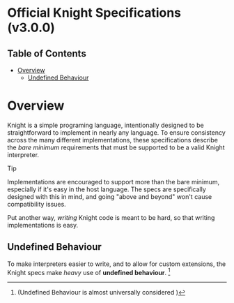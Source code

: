 # Official Knight Specifications (v3.0.0)
## Table of Contents
* [Overview](#overview)
	- [Undefined Behaviour](#undefined-behaviour)
<!-- * [Syntax](#syntax)
	- [Required Encoding](#required-encoding)
	- [Whitespace](#whitespace)
	- [Comments](#comments)
	- [Integer Literals](#integer-literals)
	- [String Literals](#string-literals)
	- [Variables](#parsing-variables)
	- [Functions](#parsing-functions)
	- [Parenthesis Groupings](#parenthesis-groupings)
	- [Parsing Example](#parsing-example)
	- [EBNF](#ebnf)
* [Types](#types)
	- [Context Overview](#coercions-overview)
	- [Integer](#integer)
	- [String](#string)
	- [Boolean](#boolean)
	- [Null](#null)
	- [List](#list)
	- [Block](#block)
* [Variables](#variables)
	- [Variable Evaluation](#variable-evaluation)
* [Functions](#functions)
	- [Evaluation Contexts](#evaluation-contexts)
	- [Nullary (arity 0)](#nullary-fns)
	- [Unary (arity 1)](#unary-fns)
	- [Binary (arity 2)](#binary-fns)
	- [Ternary (arity 3)](#ternary-fns)
	- [Quaternary (arity 4)](#quaternary-fns)
* [Extensions](#extensions)
	- [Command Line Arguments](#ext-command-line-arguments)
	- [Handling Undefined Behaviour](#ext-handling-undefined-behaviour)
	- [Functions](#ext-functions)
	- [Syntactic Sugar](#ext-syntactic-sugar)
	- [Additional Types](#ext-additional-types)
	- [Changing Functionality](#ext-changing-functionality)
	- [Extensibility](#ext-extensibility)
 -->
# Overview
Knight is a simple programing language, intentionally designed to be straightforward to implement in nearly any language. To ensure consistency across the many different implementations, these specifications describe the _bare minimum_ requirements that must be supported to be a valid Knight interpreter.

> [!TIP]
> Implementations are encouraged to support more than the bare minimum, especially if it's easy in the host language. The specs are specifically designed with this in mind, and going "above and beyond" won't cause compatibility issues.

Put another way, _writing_ Knight code is meant to be hard, so that writing implementations is easy.

## Undefined Behaviour
To make interpreters easier to write, and to allow for custom extensions, the Knight specs make _heavy_ use of **undefined behaviour**. [^1]
[^1]: (Undefined Behaviour is almost universally considered )
<!--
## Undefined Behaviour
To make
Yes, Knight has undefined behaviour, which is almost universally considered a bad idea (tm)—it makes a programmer's life harder but compiler implementation easier. However, since Knight's primary focus _is_ to make writing compilers easy (being somewhat usable is only secondary), undefined behaviour is crucial in making Knight implementable in everything, whether it be sed, Python, Prolog or APL.

Throughout this document, there will be places where something is described as **undefined behaviour**. If undefined behaviour is ever encountered during the parsing or execution of a Knight program, then the entire program is invalid; implementations may do whatever they want (including ignoring the error, segfaulting, custom extension behaviour, etc.).

Some forms of undefined behaviour may be easier to check than others, depending on the implementation language. For example, most implementations should be able to detect a division-by-zero error (e.g. by an exception being thrown). However, it may be more impossible to detect standard out being closed (such as in brainf\*ck). Implementations are encouraged, but not required, to handle easily-checked undefined behaviour.

To reiterate, **if undefined behaviour is encountered at any point during the parsing or execution of a Knight program, the entire program is ill-defined, and implementations may do whatever they want.**

# Syntax
Knight is a Polish-Notation (PN) language: Instead of the traditional "infix notation" (e.g. `output(1 + 2 * 4)`), functions come _before_ their arguments (e.g. `OUTPUT + 1 * 2 4`).

Knight also does not have a distinction between statements and expressions. Every function in Knight returns a value, which is then usable in other functions. So, instead of the c-style syntax of
```c
if (x < 3) {
	output("hi");
} else {
	output("bye");
}
```
Knight allows you to utilize the return value of `IF`:
```knight
OUTPUT IF < x 3 "hi" "bye"
```

Each Knight program is a single expression expression—such as `OUTPUT 3`, `; (= a 4) (OUTPUT (+ "a=" a))`, etc. Any additional tokens after this first expression (i.e. anything other than [whitespace](#whitespace) and [comments](#comments)) is **undefined behaviour**.

## Required Encoding
To make Knight implementable in most languages, only the following subset of ASCII characters is required to be supported. Implementations may support a superset of this (for example, all of ASCII or Unicode), but this is not required.
```text
	[tab] [newline] [carriage return] [space]
	  ! " # $ % & ' ( ) * + , - . /
	0 1 2 3 4 5 6 7 8 9 : ; < = > ?
	@ A B C D E F G H I J K L M N O
	P Q R S T U V W X Y Z [ \ ] ^ _
	` a b c d e f g h i j k l m n o
	p q r s t u v w x y z { | } ~
```
It is **undefined behaviour** for any character not in this list to appear anywhere within Knight source code (including within [comments](#comments)) and [string](#string)s (including those returned from [`PROMPT`](#fn-prompt)). Again, implementations are free to support more than this, but this is the bare minimum.

## Whitespace
Due to the nature of Knight's syntax, whitespace isn't always necessary. For example, `OUTPUT1` should be parsed as two tokens, `OUTPUT` and `1`. However, there are some times that whitespace is needed in order to distinguish different tokens (such as between two identifiers).

Implementations are required to recognize a minimum of the following characters as whitespace:

- Tab (`0x09`, i.e. `\t`)
- Newline (`0x0a`, i.e. `\n`)
- Carriage return (`0x0d`, i.e. `\r`)
- Space (`0x20`, i.e. a space—` `)

### <a name=other-whitespace></a> Interpreting `(`, `)`, and `:` as whitespace
While not defined as whitespace, implementations are free to ignore `(`, `)`, and `:` in source files. This is because for valid Knight programs, `(` and `)` do nothing (see [Parenthesis Groupings](#parenthesis-groupings)), whereas [`:`](#fn-noop) is a function that simply returns its argument, and so could always be omitted.

## Comments
Comments in Knight start with pound sign (`0x23`, i.e. `#`) and go until either a newline character (`0x0a`, i.e. `\n`) or end of file is encountered. Everything after the `#` should be ignored by the parser. There are no multiline or embedded comments in Knight.

As mentioned in the [the required encoding section](#required-encoding), it's **undefined behaviour** for comments to contain illegal characters. However, like all other undefined behaviour in Knight, implementations are free to define their own behaviour when it is encountered (and thus may allow non-Knight-encoding characters in comments).

For those familiar with regex, comments are `/#[^\n]*(\n|$)/`.

## Integer Literals
[Integer](#integer) literals are simply a sequence of ASCII digits (i.e. `0` (`0x30`) through `9` (`0x39`)). Leading `0`s do not indicate octal integers (e.g. `011` is the number eleven, not nine). No other bases are supported, and only integral numbers are allowed. Note that, unlike most other languages, integers are allowed to be followed by any non-digit character. As such, `+1a` should be parsed as `+` then `1` then `a`.

Like some languages, Knight doesn't have negative integer literals. Instead, the [`~`](#fn-negate) (numerical negation) function must be used: `~5`. However, implementations are free to parse this as the integer `-5`, as it has the same effect.

It is **undefined behaviour** for an integer literals to be larger than the [maximum required size](#integer-bounds).

For those familiar with regex, integers are `/[0-9]+/`.

## String Literals
[String](#string) literals in Knight begin with with either a single quote (`0x27`, i.e. `'`) or a double quote (`0x22`, i.e. `"`). All characters are taken literally until the opening quote is encountered again. This means that there are no escape sequences within string literals; if you want a newline character, you will have to do:
```knight
OUTPUT "this is a newline:
cool, right?"
```
Due to the lack of escape sequences, each string may only contain one of the two types of quotes (as the same quote again denotes the end of a string). There is no difference between single quoted or double quoted strings (asides from the fact that double quotes can appear in single-quoted strings and vice versa).

It is **undefined behaviour** for string literals to not have a closing quote. While highly unlikely to be encountered in an actual program, it is also **undefined behaviour** for a string literal's length to exceed the [maximum integer size](#integer-bounds).

For those familiar with regex, strings are `/'[^']*'|"[^"]*"/`.

## <a name=parsing-variables></a> Variables
In Knight, all [variable](#variables)s are lower case (upper case letters are reserved for builtin functions). Variable names must start with an ASCII lower case letter (i.e. `a` (`0x61`) through `z` (`0x7a`)) or an underscore (`_` (`0x5f`)). After the initial letter, variable names may optionally include lower case letters, underscores, or ASCII digits (i.e. `0` (`0x30`) through `9` (`0x39`)). Note that since upper case letters are not a part of variable names, they're allowed to immediately follow variables. `+aRANDOM` should be parsed as `+`, `a`, and `RANDOM`.

Implementations are required to support variable names of at most 127 characters, although they may choose to allow longer variable names. It is **undefined behaviour** for programs to have variable names longer than 127 characters.

For those familiar with regex, variables are `/[a-z_][a-z_0-9]*/`.

## <a name=parsing-functions></a> Functions
In Knight, there are two different styles of functions: symbolic and word-based. In both cases, the function is uniquely identified by its first character; the distinction merely determines how the name is parsed.

Word-based functions start with a single uppercase letter (ie `A` (`0x41`) through `Z` (`0x5a`)), such as `I` for `IF` or `R` for `RANDOM`, and may contain any amount of upper case letters and `_` (`0x5f`) afterwards. This means that `R`, `RAND`, `RANDOM`, `RAND_INT`, `RAND_OM_NUMBER` `R___`, etc. are all the same function—the `R` function.

In contrast, symbolic functions are functions that are a single symbol, such as `;` or `%`. Unlike word-based functions, they should not consume additional characters following them. The character stream `+++` should be parsed identically to `+ + +`—three separate addition functions.

Every function has a predetermined arity: There are no variadic functions. After parsing a function's name, an amount of expressions corresponding to that function's arity should be parsed: For example, after parsing a `+`, two expressions must be parsed, such as `+ 1 2`. It is **undefined behaviour** for a program to contain fewer expressions than are required for the function. While not necessary, it's recommended to provide some form of error message (if easy to implement), such as `line 10: missing argument 2 for '+'`, or even `missing an argument for '+'`.

The list of required functions are as follows. Implementations may define additional symbolic or keyword-based functions if desired.

- Arity `0`: [`TRUE`](#fn-true), [`FALSE`](#fn-false), [`NULL`](#fn-null), [`@`](#fn-empty-list),
             [`PROMPT`](#fn-prompt), [`RANDOM`](#fn-random)
- Arity `1`: [`:`](#fn-noop), [`BLOCK`](#fn-block), [`CALL`](#fn-call), [`QUIT`](#fn-quit),
             [`DUMP`](#fn-dump), [`OUTPUT`](#fn-output), [`LENGTH`](#fn-length), [`!`](#fn-not),
             [`~`](#fn-negate), [`ASCII`](#fn-ascii), [`,`](#fn-box), [`[`](#fn-head), [`]`](#fn-tail)
- Arity `2`: [`+`](#fn-add), [`-`](#fn-subtract), [`*`](#fn-multiply), [`/`](#fn-divide),
             [`%`](#fn-remainder), [`^`](#fn-power), [`<`](#fn-less-than), [`>`](#fn-greater-than),
             [`?`](#fn-equals), [`&`](#fn-and), [`|`](#fn-or), [`;`](#fn-then), [`=`](#fn-assign),
             [`WHILE`](#fn-while)
- Arity `3`: [`IF`](#fn-if), [`GET`](#fn-get)
- Arity `4`: [`SET`](#fn-set)

### <a name=literal-functions></a> Literal Functions
Short note on the `TRUE`/`FALSE`/`NULL`/`@` functions: As they are functions that take no arguments and simply return a value (true, false, null, and an empty list, respectively), they can be instead interpreted as literals. That is, there's no functional difference between parsing `TRUE` as a function that returns `true` when executed and parsing `TRUE` simply as the true value.

### Implementation-Defined Functions
Implementations may define their own functions, as long as they start with an upper-case letter or a symbol. Note that the `X` function name is explicitly reserved for extensions. See [Extensions](#extensions) for more details.

## Parenthesis Groupings
Because all Knight is a polish-notation language with only fixed-arity functions (see [Functions](#functions)), grouping is not at all required to make valid programs. But writing large Knight programs can get a bit difficult, as a single mistake can lead to the parser misinterpreting everything. So, as an aid, the left and right round parenthesis (`0x28` and `0x29`, i.e. `(` and `)`) can be used to enclose expressions. It is **undefined behaviour** for these parenthesis to not enclose a single expression.

Since these parenthesis do not change the parsing of valid Knight programs, and don't affect the runtime in any way whatsoever, implementations _are free to ignore them when parsing_. These implementations will still run valid Knight programs correctly.

This requirement for valid Knight programs simply exists so that implementations that wish to do parenthesis checking won't accidentally reject valid programs. Here's some examples of programs:
```knight
OUTPUT * a 2         # legal, no parens
(OUTPUT * a 2)       # legal, parens are valid
(OUTPUT (* (a) (2))) # legal, parens are valid
OUTPUT * ((((a)))) 2 # legal, parens can nest.
= (a) 4              # legal, identifiers here are no different

OUTPUT (* a 2  # illegal, mismatched parens
OUTPUT (*) a 2 # illegal, not enclosing a single expression
OUTPUT ((*) a 2) # illegal, the `(*)` isn't a single expression
```

## Parsing Example
Here's an example of a simple guessing game, and how it should be parsed:
```text
# Simple guessing game
; = secret RANDOM
; = guess + 0 PROMPT
  OUTPUT IF (? secret guess) "correct!" "wrong!"
```
```text
[;]
 ├──[=]
 │   ├──[secret]
 │   └──[RANDOM]
 └──[;]
     ├──[=]
     │   ├──[guess]
     │   └──[+]
     │       ├──[0]
     │       └──[PROMPT]
     └──[OUTPUT]
         └──[IF]
             ├──[?]
             │   ├──[secret]
             │   └──[guess]
             ├──["correct!"]
             └──["wrong!"]
```

## EBNF
If you are familiar with [EBNF](https://en.wikipedia.org/wiki/Extended_Backus%E2%80%93Naur_form), the following is Knight's EBNF in its entirety:
```ebnf
program := expr ; (* An entire program in Knight is just one expression *)
expr := identifier
      | integer
      | string
      | nullary
      | unary      expr
      | binary     expr expr
      | ternary    expr expr expr
      | quaternary expr expr expr expr ;

(* Simple values *)
identifier := LOWER , {LOWER | DIGIT} ;
integer    := DIGIT , {DIGIT} ;
string     := "'" , {NON_SINGLE} , "'"
            | '"' , {NON_DOUBLE} , '"' ;

(* Functions *)
nullary    := "@"
            | ("T" | "F" | "N" | "P" | "R") , {UPPER} ;

unary      := ":" | "!" | "~" | "," | "[" | "]"
            | ("B" | "C" | "Q" | "D" | "O" | "L" | "A") , {UPPER} ;

binary     := "+" | "-" | "*" | "/" | "%" | "^"
            | "<" | ">" | "?" | "&" | "|" | ";" | "="
            | "W" , {UPPER} ;

ternary    := ("I" | "G") , {UPPER} ;

quaternary := "S" , {UPPER} ;

(* Character sequences *)
UPPER := "_" | "A" | "B" | "C" | "D" | "E" | "F" | "G" | "H"
       | "I" | "J" | "K" | "L" | "M" | "N" | "O" | "P" | "Q"
       | "R" | "S" | "T" | "U" | "V" | "W" | "X" | "Y" | "Z" ;

LOWER := "_" | "a" | "b" | "c" | "d" | "e" | "f" | "g" | "h"
       | "i" | "j" | "k" | "l" | "m" | "n" | "o" | "p" | "q"
       | "r" | "s" | "t" | "u" | "v" | "w" | "x" | "y" | "z" ;

DIGIT := "0" | "1" | "2" | "3" | "4"
       | "5" | "6" | "7" | "8" | "9" ;

NON_SINGLE := ? any character except single quote (') ? ;
NON_DOUBLE := ? any character except double quote (") ? ;
```

# Types
Knight only has a handful of types: [Integer](#integer), [String](#string), [Boolean](#boolean), [Null](#null), [List](#list), and [Block](#block). All types in Knight are **immutable**, including strings and lists.



<! -- Most Knight functions perform coercion between types, so conversions are defined on a lot

Knight functions frequently perform coercion, converting their arguments from one type to another. As such, every type but Block have the **integer**, **string**, **boolean**, and **list** coercions defined.

All types in Knight are **immutable**, including strings and lists.
 - ->
## Context Overview
Many functions in Knight have contexts defined on them: They will automatically coerce their arguments from one type to another. For example, [`OUTPUT`](#fn-output) always coerces its argument into a string.

The following is a rough overview of all the conversions. See each type's "Coercion" section for more details.

| Conversion From \ To | [Integer](#integer)     | [String](#string)                   | [Boolean](#boolean) | [List](#list)    |
|----------------------|-------------------------|-------------------------------------|---------------------|------------------|
| [Integer](#integer)  | _itself_                | (normal int->string conversion)     | nonzero?            | digits (**undefined** if negative) |
| [String](#string)    | &lt;like C's `atoi`&gt; | _itself_                            | nonempty?           | individual chars |
| [Boolean](#boolean)  | `0`/`1`                 | `"false"`/`"true"`                  | _itself_            | **undefined**    |
| [List](#list)        | list length             | list [joined](#fn-power) by newline | nonempty?           | _itself_         |
| [Null](#null)        | `0`                     | `""`                                | `false`             | empty list       |
| [Block](#block)      | **undefined**           | **undefined**                       | **undefined**       | **undefined**    |

## Evaluation of Types
All builtin types in Knight (i.e. Integer, String, Boolean, Null, and List) when evaluated, should return themselves. This is in contrast to variables and functions, which may return different values each time they're evaluated.

## <a name=integer></a> Integer
In Knight, only integral numbers exist—all functions which might return non-integral numbers are simply truncated (look at each functions' respective definitions for details on what exactly truncation means in each case).

### <a name=integer-bounds></a> Minimum Required Bounds
All implementations must be able to represent all integers within the range `-2147483648 .. 2147483647`, inclusive on both sides. (These are the bounds for 32-bit signed integers using 2's complement.) Implementations are free to support larger, and smaller integers (for example, by using a 64 bit integer), however this is the bare minimum.
Knight only supports integersOnly integers $[-2^{31}, 2^{31} -1]$

> [!TIP]
> Implementations are only required to support up to 32 bit integers, but can go beyond.


Note that all mathematical operations in Knight that would cause over/underflow for integers is considered **undefined behaviour**. This allows for implementations to freely use larger integer sizes and not have to worry about wraparounds.

### <a name=integer-contexts></a> Contexts
(See [here](#evaluation-contexts) for more details on contexts.)

- **integer**: In integer contexts, the integer itself is simply returned.
- **string**: In string contexts, integers are converted to their base-10 representation. Negative integers should have a `-` prepended to the beginning of the string (positive integers shouldn't get `+`). For example, `0 -> "0"`, `123 -> "123"`, and `~12 -> "-12"`.
- **boolean**: In boolean contexts, zero becomes `false`, and all other integers (ie nonzero) become `true`.
- **list**: In list contexts, the digits of the integer should be returned order of most significant to least significant. If the integer is negative, each digit should become negated as well. For example, `DUMP +@123` prints `[1, 2, 3]`, whereas `DUMP +@~123` prints `[-1, -2, -3]`.

## String
Strings in Knight are like strings in most other languages, albeit a bit simpler: They're immutable (like all types within Knight), and are _only_ required to be able to represent a [specific subset of ASCII](#required-encoding). Implementations are free to support more characters (e.g. all of ASCII, or Unicode), but this is not required.

While rare in practice, it is **undefined behaviour** for Knight programs to attempt to create strings with a length larger than [the maximum value for integers](#integer-bounds). (Thus, `LENGTH string` will always have a well-defined result.)

### <a name=string-contexts></a> Contexts
(See [here](#evaluation-contexts) for more details on contexts.)

- **integer**: (This is roughly equivalent to C's `atoi`). To convert a string to an integer, the following is done: (1) strip all leading [whitespace](#whitespace), (2) an optional `+` or `-` may occur (3) take as many ascii digits as possible, stopping at the first non-digit or end of string. Interpret those digits as a string literal, negating it if `-` occurred. If no digits are found, return zero. In regex terms, this is `/^\s*([-+]?\d*)/`. Note that if the resulting integer is out of bounds for what the integer type can handle, it is **undefined behaviour**.
- **string**: In string contexts, the string itself is returned.
- **boolean**: In boolean contexts, only empty strings are `false`. All other strings (ie nonempty) are `true`, including things like `"0"`.
- **list**: In list contexts, the characters of the string should be returned, with each element of the list being a string containing just that character. (For example, `DUMP +@"abc"` prints `["a", "b", "c"]`.)

## Boolean
The boolean type in Knight has two variants: `false` and `true`. These two values are used to indicate truthiness within Knight, and is the type that's converted to within boolean contexts.

### <a name=boolean-contexts></a> Contexts
(See [here](#evaluation-contexts) for more details on contexts.)

- **integer**: In integer contexts, `false` becomes `0` and `true` becomes `1`.
- **string**: In string contexts, `false` becomes `"false"` and `true` becomes `"true"`.
- **boolean**: In boolean contexts, the boolean itself is simply returned.
- **list**: In list contexts, `false` becomes an empty list and `true` becomes a list just containing `true`. (i.e. `+@FALSE` is equivalent to `@`, whereas `+@TRUE` is equivalent to `,TRUE`).


## Null
The `null` type is used to indicate the absence of a value within Knight, and is the return value of some functions (such as `OUTPUT` and `WHILE`). While it does have conversions defined for all contexts, no conversions _into_ `null` exist.

### <a name=null-contexts></a> Contexts
(See [here](#evaluation-contexts) for more details on contexts.)

- **integer**: In integer contexts, null becomes `0`.
- **string**: In string contexts, null becomes an **empty string** (notably, not `"null"`, as some languages do).
- **boolean**: In boolean contexts, null becomes `false`.
- **list**: In list contexts, null becomes an empty list.

## List
Lists are the only container type defined in Knight. Like most runtime languages, lists in Knight are heterogeneous—that is, the same list must be able to hold multiple values (e.g. both an integer and a string). Additionally, like strings, lists are entirely immutable: All operations that would normally modify a list in other languages simply returns a new list in Knight. Lastly, a list is a datatype with an order; ie, list elements retain the order in which they are. (e.g. `[ list` should always give you the same element for nonempty lists).

While rare in practice, it is **undefined behaviour** for Knight programs to attempt to create lists with a length larger than [the maximum value for integers](#integer-bounds). (Thus, `LENGTH list` will always have a well-defined result.)

### <a name=list-contexts></a> Contexts
(See [here](#evaluation-contexts) for more details on contexts.)

- **integer**: In integer contexts, lists return their length.
- **string**: In string contexts, lists should have their elements converted to a string, with a newline inserted between each element. (This is the same as calling the [`^` operator](#fn-power) with a newline as the second argument). Because of this, an empty list becomes an empty string, and a list of just one element becomes just that element's string value.
- **boolean**: In boolean contexts, empty lists return `false`, and all other (i.e. nonempty) lists return true.
- **list**: In list contexts, the list itself is simply returned.

### List Literals
Due to Knight's fixed-arity syntax, it's impossible to have list literals (although you could definitely add them as an extension if you wanted). There's generally three ways to create lists in Knight:
```knight
# Way 1, automatic coercion by adding something to `@`
+@123   # => [1, 2, 3]
+@"abc" # => ["a", "b", "c"]

# Way 2, adding "boxed" elements together:
+ (+ ,1 ,2) ,3 # => [1, 2, 3]
+ ,TRUE ,FALSE # => [true, false]

# Way 3 (a variant of 2), doing some form of iteration:
; = list @
; WHILE > 100 list # until the list is 100 elements long
	: = list + list ,LENGTH list # add the length of the list to it.
```

## Block
The black sheep of Knight's types, the Block type is created in exactly one way: The return value of the `BLOCK` function. Blocks are used to used to delay execution of a piece of code until later, which acts as sort of a poor-man's function. The only way to execute a block's body is through the `CALL` function, which accepts only a single argument: the block to execute. Blocks do not take arguments, as all arguments are global variables.

### <a name=block-contexts></a> Contexts
The Block type does not have any contexts defined. Attempting to coerce a Block into anything results in **undefined behaviour**.

### Valid functions for Blocks
Because blocks aren't allowed to be used in any contexts, there's only a handful of places they may be used. Attempting to use them anywhere else is considered **undefined behaviour**

- The sole argument to [`:`](#fn-noop), [`BLOCK`](#fn-block) itself (ie `BLOCK BLOCK ...`), [`CALL`](#fn-call), and [`,`](#fn-box).
- The second argument to [`=`](#fn-while), [`&`](#fn-and), or [`|`](#fn-or)
- Either argument of [`;`](#fn-then)
- Either the second or third argument of [`IF`](#fn-if)

Notably, functions like [`?`](#fn-equals) and [`DUMP`](#fn-dump) do not require you to handle blocks at all.

# Variables
All variables in Knight are global and last for the duration of the program; there are no function-local variables. This means that once a variable is assigned a value, the variable should be accessible at any point for the duration of the program. Also, like most runtime languages, variables are not typed—you can assign a string to a variable that previously held a block.

Implementations are only required to support variables between 1 and 127 characters long, however they may choose to support longer. As is described in the [variable parsing](#parsing-variables) section, names must conform to the regex `/[a-z_][a-z0-9_]*/`.

### Possible optimizations for Variables
Note that while technically you're required to both have every variable accessible at all times _and_ able to be assigned every type, Knight supports no form of introspection or runtime evaluation (without optional extensions such as `EVAL` or `VALUE`). That is, there's no way at runtime to dynamically assign/lookup a variable. So, if you can prove that a variable is unused after a certain point, or is only assigned a specific type, you should feel free to perform optimizations.

## Variable Evaluation
When evaluated, the variable must return the value previously assigned to it, unevaluated. That is, if you say had `= foo BLOCK (QUIT 1)` beforehand and later on evaluated `foo`, it should return the block, and _not_ quit the program. Note that it's possible for multiple variables to be associated with the same object within Knight (e.g. `= foo (= bar ...)`).

It's considered **undefined behaviour** to attempt to evaluate a variable when it hasn't been assigned a value yet.

# Functions
Every function in Knight has a predetermined arity—there are no variadic functions.

Unless otherwise noted, all functions will _evaluate_ their arguments beforehand. This means that `+ a b` should fetch the value of `a`, the value of `b`, and then add them together, and should _not_ attempt to add a literal identifier to another literal identifier (which doesn't even make sense).

All arguments _must_ be evaluated in order (from left to right)—functions such as `;` rely on this.

As mentioned before, any operators which would return an integer outside of the implementation-supported integer range, the return value is undefined. (i.e. integer overflow is an undefined operation.)

## Evaluation Contexts
Certain functions impose certain contexts on their arguments, coercing other types to the required type. (See each type's coercion contexts for their exact semantics.) The following are the contexts used within this document:

- `string`:      The argument must be evaluated, and then converted to a [String](#string).
- `boolean`:     The argument must be evaluated, and then converted to a [Boolean](#boolean).
- `integer`:     The argument must be evaluated, and then converted to an [Integer](#integer).
- `list`:        The argument must be evaluated, and then converted to a [List](#list).
- `coerced`:     The argument must be evaluated, and will then be coerced within the function itself.
- `unchanged`:   The argument must be evaluated, and passed unchanged.
- `unevaluated`: The argument must not be evaluated at all before being passed.

Some functions also express their arguments via `{...}` (eg `ASCII {string,integer}`). This is just a convenience to see what types are valid at a glance, and should be interpreted as `unchanged`.

## <a name=nullary-fns></a> Nullary (arity 0)
### <a name=fn-true></a> `TRUE`
The function `TRUE` returns the true boolean value.

As discussed in the [Literals Functions](#literal-functions) section, `TRUE` may either be interpreted as a function of arity 0, or a literal value—they're equivalent. See the section for more details.

#### Examples
```nim
DUMP TRUE #=> true
```

### <a name=fn-false></a> `FALSE`
The function `FALSE` returns the false boolean value.

As discussed in the [Literals Functions](#literal-functions) section, `FALSE` may either be interpreted as a function of arity 0, or a literal value—they're equivalent. See the section for more details.

#### Examples
```nim
DUMP FALSE #=> false
```

### <a name=fn-null></a> `NULL`
The function `NULL` returns the null value.

As discussed in the [Literals Functions](#literal-functions) section, `NULL` may either be interpreted as a function of arity 0, or a literal value—they're equivalent. See the section for more details.

#### Examples
```nim
DUMP NULL #=> null
```

### <a name=fn-empty-list></a> `@`
The function `@` returns the an empty list.

As discussed in the [Literals Functions](#literal-functions) section, `@` may either be interpreted as a function of arity 0, or a literal value—they're equivalent. See the section for more details.

#### Examples
```nim
DUMP @ #=> []
```

### <a name=fn-prompt></a> `PROMPT`
The prompt function reads a line (terminated either by `\n` or end of file being reached, whichever is first) from standard in. Before returning the line, a trailing `\n`/`\r\n` should be removed. If there's nothing left to read from stdin (i.e. end of file was reached before reading anything), `null` should be returned instead. Implementations should be able to read lines of any length, up to the [maximum required size for strings](#string-bounds).

It is considered **undefined behaviour** for there to be a problem reading a line from stdin (e.g, it's closed, permission issues, etc., but _not_ if EOF was reached—see the previous line).

If is considered **undefined behaviour** if the line that's read in contains any characters that [are not supported in Knight](#required-encoding).

#### Examples
Examples of how `PROMPT` functions (input (with escapes) on the left, result on the right):
```
hello\n           #=> "hello"
hello\r\n         #=> "hello"
hello\r\r\n       #=> "hello\r"
hello\rworld\r\n  #=> "hello\rworld"
hello\r\r\r<eof>  #=> "hello\r\r\r"
hello<eof>        #=> "hello"
<eof>             #=> NULL
```

### <a name=fn-random></a> `RANDOM`
This function must return a (pseudo-) random integer between 0 and—at a minimum—32767 (`0x7fff`). Implementations are free to return a larger random integer if they desire; however, all random integers must be zero or positive.

Note that `RANDOM` _should_ return different integers between subsequent calls and program executions, although this isn't strictly verifiable by virtue of how random integers work. Regardless, programs should attempt to use a somewhat unique seed for every program run (e.g. a simple `srand(time(NULL)))` is sufficient).

### Examples
```nim
DUMP RANDOM        #=> 15503
DUMP (% RANDOM 10) #=> 9
```

## <a name=unary-fns></a> Unary (arity 1)

### <a name=fn-noop></a> `: unchanged`
A no-op: Simply returns its value unchanged (after executing it).

As discussed in the [Other Whitespace](#other-whitespace) section, `:` may either be interpreted as a function of arity 1 or whitespace.

#### Examples
```nim
: DUMP + 1 2       #=> 3
DUMP : + 1 2       #=> 3
: DUMP : + : 1 : 2 #=> 3
::::::: DUMP + 1 2 #=> 3
```

### <a name=fn-block></a> `BLOCK unevaluated`
Unlike nearly every other function in Knight, the `BLOCK` function does _not_ execute its argument: Instead, it returns a [Block](#block), that when [`CALL`](#fn-call)ed later on, will actually evaluate the argument. This is the only way for Knight programs to get unevaluated blocks of code, which can be used for delayed execution.

The `BLOCK` function is intended to be used to create user-defined "functions". However, there's no way to pass arguments to blocks, and so Knight programs that wish to pass arguments must use global variables. See examples below.

(Implementation Note: For most implementations, `BLOCK` can be implemented as just returning its argument, and `CALL` just executes its argument twice.)

See the [Block type](#block) for exact semantics of how to use `BLOCK`'s return value.

#### See Also
The [Local Variables](#ext-local-variables) and [Methods](#ext-methods) extensions, for implementations that want to try their hand making `BLOCK`s easier to use.

#### <a name=fn-block-examples></a> Examples
Blocks defer execution
```nim
; = random_0_to_9 BLOCK (RANDOM % 10)
; OUTPUT CALL random_0_to_9 #=> 3
: OUTPUT CALL random_0_to_9 #=> 5
```
For implementations that support matching `()`, they're useful to ensure `BLOCK`s contain exactly one statement:\
```nim
; = get_name BLOCK (
	; OUTPUT "What is your name?"
	: PROMPT
)

# This would fail:
# ; = get_name BLOCK (
# 	; OUTPUT "What is your name?"
# ) # <-- oops, forgot `PROMPT`

: OUTPUT + "Hello, " (CALL get_name)

```
To pass arguments to blocks, you need to use global variables
```nim
; = max BLOCK
   : IF (< a b) a b

; = a 3
; = b 4
: OUTPUT + "maximum of a and b is: " (CALL max)
```
Blocks can contain anything, not just functions
```
; = foo BLOCK bar
; = true BLOCK TRUE
; = four BLOCK 4

; = bar (CALL true)
; OUTPUT CALL foo # => true
; = bar (CALL four)
: OUTPUT CALL foo # => 4
```

### <a name=fn-call></a> `CALL {block}`
Calling this function with anything other than [`BLOCK`](#fn-block)'s return value is considered **undefined behaviour**.

The pair to [`BLOCK`](#fn-block), `CALL` evaluates whatever `BLOCK` was given.
When given a Block, executes the Block's inner value

Just as [`BLOCK`](#fn-block) delays the execution of its argument, `CALL` should "resume execution" of the argument, evaluating as if the `BLOCK` as defined at the call site.

Calling this function with anything other than [`BLOCK`](#fn-block)'s return value is considered **undefined behaviour**.

#### Examples
See [`BLOCK`'s examples](#fn-block-examples)

### <a name=fn-quit></a> `QUIT integer`
Stops the entire Knight program with the given status code.

It is **undefined behaviour** if the given status code is not within 0 to 127, inclusive. (However, since it is undefined behaviour, implementations are free to accept status codes outside this range.)

Examples:
```knight
QUIT 12    # => exit with status 12
QUIT 0     # => exit with status 0
QUIT "127" # => exit with status 127
QUIT ~1    # undefined behaviour
QUIT 128   # undefined behaviour
```

### <a name=fn-output></a> `OUTPUT string`
Writes its argument (converted to a string) to standard out, flushes standard out, and then returns `null`.

Normally, a newline should be written after `string` (which should also flush stdout on most systems). However, if the string ends with a backslash (`\`), the backslash is _not written to stdout_, and trailing newline is suppressed.

It is considered **undefined behaviour** if any problems arise when writing to or flushing stdout (e.g. it's closed, permission issues, etc.).

Examples:
```knight
# normal string
; OUTPUT "foo"
; OUTPUT "" # empty string also writes newline
; OUTPUT "bar"
foo

bar
# no trailing newline
; OUTPUT "foo\"
; OUTPUT "bar"
foobar
# With a string ending in `\n`
; OUTPUT "foo
"
; OUTPUT "bar"
foo

bar
```

### <a name=fn-dump></a> `DUMP {integer,boolean,null,string,list}`
Dumps a debugging representation of its argument to stdout, then returns its evaluated argument.

This function is also with the unit testing framework uses to ensure that implementations conform to the Knight specifications.

This function writes the following to stdout, _without a trailing newline_:

- **`integer`**: Its string representation.
- **`boolean`**: Its string representation.
- **`null`**: Just `null`.
- **`string`**: A `"`, followed by the contents of the string, and ended with another `"`. The contents of the string should be verbatim, except for the following replacements:
	- tab (`0x09`): `\t`
	- newline (`0x0A`): `\n`
	- carriage return (`0x0D`): `\r`
	- backslash (`0x5C`): `\\`
	- double quote (`0x22`): `\"`
- **`list`**: A `[`, followed by the `DUMP`ing of each element within the list. A `, ` (comma _and_ then space) should be added between elements, but not at the end. A closing `]` should be written when done.
- **All other types**: **undefined behaviour**

Like [`OUTPUT`](#fn-output), it's **undefined behaviour** if there's any issues writing to stdout.

Examples:
```knight
DUMP 3 #=> 3
DUMP ~3 #=> -3

DUMP TRUE #=> true
DUMP FALSE #=> false
DUMP NULL #=> null

DUMP 'hello' #=> "hello"
DUMP 'hel"lo' #=> "hel\"lo"
DUMP "hel'lo" #=> "hel'lo"
DUMP '<carrige return>
<tab>' #=> "\r\n\t"
DUMP '\"' => "\\\""

DUMP @ #=> []
DUMP ,3 #=> [3]
DUMP ,,,3 #=> [[[3]]]
DUMP ,"[]" #=> ["[]"]
DUMP +@123 #=> [1, 2, 3]
DUMP +@'\\3' #=> ["\\", "\\", "3"]
```

### <a name=fn-length></a> `LENGTH list`
Returns the length of the argument when converted to a list.

Note: The length of strings are the same as the length of their list coercion, as the list coercion returns a list of the chars in the list.

Examples:
```knight
LENGTH TRUE      # => 1
LENGTH FALSE     # => 0
LENGTH NULL      # => 0
LENGTH 1234      # => 4
LENGTH ~1234     # => 4
LENGTH "hello!"  # => 6
LENGTH @         # => 0
LENGTH (*,0 100) # => 100
```

### <a name=fn-not></a> `! boolean`
Returns the logical negation of its argument: truthy values become `false`, and falsey values become `true`.

Examples:
```knight
!TRUE # => false
!1234 # => false
!""   # => true
!,0   # => true
```

### <a name=fn-negate></a> `~ integer`
Converts the argument to an integer, then negates it. Note that this is numeric negation (i.e. like unary `-` in other languages) and _not_ bitwise negation.

Examples:
```knight
~38               # => -38
~0                # => 0
~(- 1 2)          # => 1
~~5               # => 5
~TRUE             # => -1
~,123             # => -1
~(-~2147483647 1) #=> undefined (max integer is 2147483647)
```

### <a name=fn-ascii></a> `ASCII {integer,string}`
The return value of this function depends on its first argument's type:

- **`Integer`**: Interprets it as an ASCII codepoint, and returns a string containing just that character. It is **undefined behaviour** if the codepoint is not [in the encoding](#required-encoding).
- **`String`**: Converts and returns the first character's ASCII numerical equivalent. It is **undefined behaviour** for the string to be empty.
- **All other types**: **undefined behaviour**

Implementations may feel free to extend `ASCII` to go beyond ASCII and even support Unicode. However, this is not required.

Examples:
```knight
ASCII 38 # => &
ASCII 50 # => ;
ASCII 10 # => <newline>
ASCII 19 # undefined (19 isnt valid)

ASCII "H"     # => 72
ASCII "HELLO" # => 72
ASCII "
" # => 10
ASCII "" # undefined (empty isnt valid)
```

### <a name=fn-box></a> `, unchanged`
This function returns a list containing just its argument. In Python terms, `lambda x: [x]`.

Examples:
```knight
,1   # => [1]
,,"" # => [[""]]
,,@  # => [[[]]]
```

### <a name=fn-head></a> `[ {string,list}`
The return value of this function depends on its first argument's type:

- **`String`**: Returns a string of just first character. It is **undefined behaviour** for the string to be empty.
- **`List`**: Returns the first element of the list. It is **undefined behaviour** for the list to be empty.
- **All other types**: **undefined behaviour**

Examples:
```knight
["h"      # => "h"
["hello"  # => "h"
[""       # => undefined, empty string

[,1       # => 1
[(+@1234) # => 1
[@        # => undefined, empty list.
```

### <a name=fn-tail></a> `] {string,list}`
The return value of this function depends on its first argument's type:

- **`String`**: Returns the a string with everything _but_ the first character. It is **undefined behaviour** for the string to be empty.
- **`List`**: Returns a list with everything _but_ the first element. It is **undefined behaviour** for the list to be empty.
- **All other types**: **undefined behaviour**

Examples:
```knight
]"h"      # => ""
]"hello"  # => "ello"
]"aaaaa"  # => "aaaa"
]""       # => undefined, empty string

],1       # => empty list
](+@1234) # => [2, 3, 4]
](+@1111) # => [1, 1, 1]
]@        # => undefined, empty list.
```

## <a name=binary-fns></a> Binary (arity 2)
### <a name=fn-add></a> `+ {integer,list,string} coerced`
The return value of this function depends on its first argument's type:

- **`Integer`**: The second argument is coerced to an integer, and added to the first.
- **`String`**: The second argument is coerced to a string, and concatenated with the first.
- **`List`**: The second argument is coerced to a list, and concatenated with the first.
- **All other types**: **undefined behaviour**.

Examples:
```knight
+ "2a" 3         # => "2a3"
+ 3 "2a"         # => 5
+ @ "abc"        # => ["a", "b", "c"]
+ (+@12) 34      # => [1, 2, 3, 4]
+ (+@12) ,(+@34) # => [1, 2, [3, 4]]
```

### <a name=fn-subtract></a> `- {integer} coerced`
The return value of this function depends on its first argument's type:

- **`Integer`**: The second argument is coerced to an integer, and then subtracted from the first.
- **All other types**: **undefined behaviour**

Examples:
```knight
- 3 "2a" #=> 1
- ~1 4   #=> -5
```

### <a name=fn-multiply></a> `* {integer,string,list} coerced` <!- - note: todo, coerced into integer? - ->
The return value of this function depends on its first argument's type:

- **`Integer`**: The second argument is coerced to an integer, and multiplied with the first.
- **`String`**: The second argument is coerced to an integer, and then the first is repeated that many times. It is **undefined behaviour** if the second argument is negative.
- **`List`**: The second argument is coerced to an integer, and then the first is repeated that many times. It is **undefined behaviour** if the second argument is negative.
- **All other types**: **undefined behaviour**

Examples:
```knight
* 3 "2a"  # => 6
* 3 FALSE # => 0
* "2a" 3  # => "2a2a2a"
* (,1) 5  # => [1, 1, 1, 1, 1]
* (,1) 0  # => empty list
* "2a" ~3 # undefined, negative length
* (,1) ~1 # undefined, negative length
```

### <a name=fn-divide></a> `/ {integer} coerced`
The return value of this function depends on its first argument's type:

- **`Integer`**: The second argument is coerced to an integer, and then divided from the first. Non-whole results must be rounded towards zero. It is **undefined behaviour** for the second argument to be zero.
- **All other types**: **undefined behaviour**

Examples:
```
/ 7 3    # => 2
/ ~5 2   # => -2
/ 5 "-3" # => -1
/ 1 0    # undefined
```

### <a name=fn-remainder></a> `% {integer} coerced`
The return value of this function depends on its first argument's type:

- **`Integer`**: The second argument is coerced to an integer, and then the remainder of `<arg1> / <arg2>` (rounding towards zero) is returned. It is **undefined behaviour** for the second argument not to be a strictly positive integer, or the first to not be zero or positive.
- **All other types**: **undefined behaviour**

```
% 7 3    # => 1
% 10 5   # => 0
% 5 10   # => 5
% 7 0    # undefined, 0 is not positive
% 7 ~2   # undefined, -2 is not positive
% ~7 2   # undefined, -7 is not positive
```

### <a name=fn-power></a> `^ {integer,list} coerced`
The return value of this function depends on its first argument's type:

- **`Integer`**: The second argument is coerced to an integer, and then the first integer is raised to the power of the second integer. Note that `^ 0 1` should return `1`. It is **undefined behaviour** for the second argument to be negative.
- **`List`**: The second argument is coerced to a string. Then, each element of the list is converted to a string and concatenated together, with the second argument being inserted between adjacent elements. This is known as the "join" operator in other languages.

Examples:
```knight
^ 0 0   # 0
^ 0 1   # 1
^ 2 0   # 1
^ ~5 9  # -1953125
^ 10 10 # undefined, too large
^ 10 ~1 # undefined, negative exponent

^ @ "!"       # "", joining empty list yields nothing
^ ,12 "!"     # "12", no elements to separate
^ (+@123) "!" # "1!2!3"
```

### <a name=fn-less-than></a> `< {integer,string,boolean,list} coerced`
The return value of this function depends on its first argument's type:

- **`Integer`**: Coerces the second argument to an integer, then returns whether the first is smaller than the second.
- **`String`**: Coerces the second argument to a string, and then returns whether the first is lexicographically smaller than the second. See below for details on Lexicographical comparisons.
- **`Boolean`**: Coerces the second argument to a boolean, and returns whether the first is false and the second is true.
- **`List`**: Coerces the second argument to a list, and then compares each element of the two, returning the whether the non-equal comparison is less than. If each element is equal, return whether the first list is smaller. (This is how most languages which define comparisons on lists/arrays do it.)
- **All other types**: **undefined behaviour**.

Lexicographical comparisons should find the first non-equivalent character in each string and compare them based on their ASCII value (e.g. in `abcd` and `abde`, `c` and `d` would be compared), returning `true` if the first argument's character is smaller. If both strings have equivalent characters, then this function should whether the first string has a smaller size than the second.

Examples:
```knight
< 1 0      # => true
< 1 "4"    # => false
< "A" "a"  # => true, ascii `"a"` is larger.
< "a" "a0" # => true, `"a"` has smaller length.
< "A" "a0" # => true, `"A" < "a"`
< FALSE 0  # => false
< FALSE 2  # => true
< TRUE x   # => always false regardless of `x`
< @ x      # => always true for non-empty x
< ,1 ,2    # => true, 1 < 2
< +@13 ,2  # => false, 1 < 2
```

### <a name=fn-greater-than></a> `> {integer,string,boolean,list} coerced`
This is exactly the same as [`<`](#fn-less-than), except for operands reversed, i.e. `> a b` should return the same value as `< b a` (barring the fact that `a` should be evaluated before `b`).

Examples:
See [`<`](#fn-less-than).

### <a name=fn-equals></a> `? {integer,string,boolean,null,list} unchanged`
Unlike nearly every other function in Knight, this one does not automatically coerce its arguments—instead, it checks to see if arguments are the same type _and_ value. For example, `1` is equivalent to neither `"1"` nor `TRUE`.

This function is only valid for the "basic types" (`Integer`, `String`, `Boolean`, `Null`, and `List`). Notably, it is **undefined behaviour** for either argument to be a `Block`.

Examples:
```knight
? 1 2        # => false
? ~0 0       # => true
? "1" "1 "   # => false
? FALSE NULl # => false
? NULL NULL  # => true
? ,@ ,,@     # => false
```

### <a name=fn-and></a> `& unchanged unevaluated`
This function acts similar to `&&` in some loosely-typed languages: If the first argument (after being evaluated) is falsey, it is returned directly. However, if it is truthy, the second argument is evaluated and returned.

Unlike most functions, `Block`s can be passed as the second argument to `&`.

Examples:
```knight
& 0 (QUIT 1)   # => 0
& "hi" "there" # => "there"
& TRUE ""      # => ""
& @ 4          # => @
```

### <a name=fn-or></a> `| unchanged unevaluated`
This function acts similar to `||` in some loosely-typed languages: If the first argument (after being evaluated) is truthy, it is returned directly. However, if it is falsey, the second argument is evaluated and returned.

Unlike most functions, `Block`s can be passed as the second argument to `|`.

Examples:
```knight
| 2 (QUIT 1)   # => 2
| "hi" "there" # => "hi"
| TRUE ""      # => TRUE
| @ 4          # => 4
```

This is one of the few functions that `Block`s can be used, albeit in `|` only as the second argument.

### <a name=fn-then></a> `; unchanged unchanged`
This function simply returns its second argument (after evaluating them both because of the `unchanged` context). Its entire purpose is to act as a "sequencing" function, where the first argument's value can be discarded.

Unlike most functions, `Block`s can be passed as either argument to `;`.

_Note that using `:` as the last function in a chain of `;`s can look visually appealing. See the example below_

Examples:
```knight
; = x 3 OUTPUT x # prints 3
OUTPUT ; = x 3 x # also prints 3

# simple factorial
; = i 10
; = prod 1
; WHILE i
	; = prod (* prod i)
	: = i (- i 1)
: OUTPUT prod #=> prints out 3628800
```

### <a name=fn-assign></a> `= <special> unchanged`
If the first argument is not a [variable](#variables), it is considered **undefined behaviour**. (However, see the entirely optional [assign to strings](#ext-assign-to-strings) extension.)

This function evaluates the second argument, and then both assigns it to the variable in the first argument and returns it. This is the only way to update variables within Knight.

Unlike most functions, `Block`s can be passed as the second argument to `=`.

Examples:
```knight
= a 3       # => 3 (a is 3)
* (= a 4) a # => 16 (a is 4)
= a = b 3   # => 3 (a and b are both three; assignments can be chained)
= "a" 4     # undefined, `"a"` isnt a variable
```

### <a name=fn-while></a> `WHILE unevaluated unevaluated`
This function should evaluate the second argument as long as the first argument evaluates to a truthy value. After the first argument becomes falsey, `null` should be returned.

Note that, unlike most programming languages, Knight does not have a builtin way to "`continue`" or "`break`" from a loop. The only way a `WHILE` stops is once its condition becomes false. (However, see the highly optional [Control flow](ext-control-flow) extension if you want to attempt adding them in.)

Examples:
```knight
# simple factorial
; = i 10
; = prod 1
; WHILE i
	; = prod (* prod i)
	: = i (- i 1)
: OUTPUT prod #=> prints out 3628800

# look through a string for the first digit
; = string "hello, th3re, world!"
; = index 0
; = found FALSE
; WHILE & !found (< index LENGTH string)
	; = chr GET string index 1
	: IF & (< '/' chr) (< chr ':')
		: = found true      # if true, "break"
		: = index + index 1 # if false
: OUTPUT IF found
	(+ "the first digit occurs at index" index)
	"no digit was found"
```

## <a name=ternary-fns></a> Ternary (arity 3)
### <a name=fn-if></a> `IF boolean unevaluated unevaluated`
If the first argument is truthy, this function will evaluate and return the second argument. However, if it's falsey, it will evaluate and return the third argument.

Unlike most functions, `Block`s can be passed as either the second or third argument to `IF`.

Examples:
```knight
IF @ "nonempty" "empty"    # => "empty"
IF 1 2 3                   # => 2
IF FALSE QUIT 1 "!"        # => "!"; it wont quit.
IF "0" TRUE QUIT 1         # => true
```

### <a name=fn-get></a> `GET {string,list} integer integer`
The return value of this function depends on its first argument's type:

- **`String`**: Returns a substring starting at the second argument with a length of the third argument. Indexing starts at `0`. It is **undefined behaviour** for either the second or third arguments to be negative, or their sum to be larger than the length of the string.
- **`List`**: Returns a sublist starting at the second argument with a length of the third argument. Indexing starts at `0`. It is **undefined behaviour** for either the second or third arguments to be negative, or their sum to be larger than the length of the list.
- **All other types**: **undefined behaviour**.

To put it in plainer terms, `GET` is used to get the substring/sublist at the range `[start, start+length)`, with it being **undefined behaviour** for any part of the range to not be fully contained within the original list.

Examples:
```knight
GET "" 0 0       # => ""
GET "abcde" 2 2  # => "cd"
GET "abcde" 2 0  # => ""
GET "abcde" 5 1  # => undefined, `5+1 > length("abcde")`
GET "abcde" 5 0  # => "" (`5 <= length("abcde")`)
GET "abcde" 4 1  # => "e"
GET "abcde" ~1 1 # => undefined, negative start
GET "abcde" 1 ~1 # => undefined, negative length

GET @ 0 0          # => empty list
GET (+@12345) 2 2  # => list of 3 then 4
GET (+@12345) 2 0  # => empty list
GET (+@12345) 5 1  # => undefined, `5+1 > length(+@12345)`
GET (+@12345) 5 0  # => empty list (`5 <= length(+@12345)`)
GET (+@12345) 4 1  # => list of just 5
GET (+@12345) ~1 1 # => undefined, negative start
GET (+@12345) 1 ~1 # => undefined, negative length
```

## <a name=quaternary-fns></a> Quaternary (arity 4)
### <a name=fn-set></a> `SET {string,list} integer integer coerced`
The return value of this function depends on its first argument's type:

- **`String`**: Returns a new string where the substring of the first argument, starting at the second argument with length of the third argument, is replaced by the fourth argument coerced to a string. It is **undefined behaviour** for either the second or third arguments to be negative, or their sum to be larger than the length of the string.
- **`List`**: Returns a new list where the sublist of the first argument, starting at the second argument with length of the third argument, is replaced by the fourth argument coerced to a list. It is **undefined behaviour** for either the second or third arguments to be negative, or their sum to be larger than the length of the list.
- **All other types**: **undefined behaviour**.

To put it in plainer terms, `SET` is used to replace the substring/sublist at the range `[start, start+length)` with the fourth argument, with it being **undefined behaviour** for any part of the range to not be fully contained within the original list.

#### Examples
```nim
SET "" 0 0 "Hello"  # => "Hello"
SET "abcd" 2 1 "!"  # => "ab!d" (replaces)
SET "abcd" 2 0 "!"  # => "ab!cd" (inserts before index `2`)
SET "abcd" 1 2 TRUE # => "atrued" (replaces range)
SET "abcd" 0 2 @    # => "cd" (deletes range; @ to string is empty)
```
```nim
SET @ 0 0 "Hello"        # => list of "H", "e", "l", "l", and "o"
SET (+@1234) 2 1 ,9      # => list of 1, 2, 9, and 4 (replaces)
SET (+@1234) 2 0 "!"     # => list of 1, 2, "!", 3, and 4 (inserts before index `2`)
SET (+@1234) 1 2 (+@789) # => list of 1, 7, 8, 9, and 4 (replaces range)
SET (+@1234) 0 2 @       # => list of 3 and 4 (deletes range; "" to list is empty)
```

# Extensions
This section describes some _entirely optional_ extensions that Knight implementations could add. These are not at all required to be implemented, and are just some ideas for things implementations could add to make writing Knight more ~~enjoyable~~ bearable to write in.

Again, **absolutely nothing described in this section is required by the Knight specifications**. Knight programs that want to be maximally portable shouldn't assume any of these are implemented.

Note that, asides from the `X` function, Knight reserves the right to use any upper case letter or symbol as a function name in future revisions of the specifications. (However, I don't see that happening.)

## <a name=ext-command-line-arguments></a> Command Line Arguments
While not strictly required, (because not every implementation language can access command-line arguments—such as Knight itself), there is a standardized set of command-line options that most Knight implementations follow:

- If two arguments are given, and the first is `-e`, interpret the second as a Knight program and execute it.
- If two arguments are given, and the first is `-f`, interpret the second as a path to a Knight program. Read the contents of that file, and then execute those.
- If no arguments are given, then print out a usage message (such as `usage: knight (-e 'expr' | -f <path>)`)

Note that the Knight unit tester expects `-e 'expr'` to be defined, and you won't be able to use it without this.

### Alternatives
Some programming languages (such as AWK) are not able to be invoked with a simple `./knight -e 'OUTPUT "hi"'`, and require extra flags (eg AWK's `./knight.awk -- -e 'OUTPUT "hi'`). If desired, you could simply make a wrapper shell file that executes your program, such as
```shell
#/bin/sh
./knight.awk -- "$@"
```

Some languages don't have access to command line arguments at all (like Knight itself). In that case, you may want to try reading a single line from stdin as all the command line arguments. A wrapper script might look like:
```shell
#/bin/sh
cat <(echo "$*") /dev/stdin | ./knight
```

## <a name=ext-handling-undefined-behaviour></a> Handling Undefined Behaviour
The Knight specs have a lot of undefined behaviour that leaves a lot up to implementations. However, this means that writing Knight programs has a lot of potential pitfalls. As such, you may want to catch some forms of undefined behaviour and exit gracefully.

Some forms may be easier than others: Division by zero is usually pretty easy to detect. But it may be inefficient or cumbersome to ensure that every string that's created is no longer than the maximum integer size. Implementations could pick and choose which ones they handle and which ones they don't.

## <a name=ext-functions></a> Functions
These extensions are simply additional functions implementations can define, or slightly modify how existing ones work.

### <a name=ext-x-function></a> The `X` Function.
The function `X` is explicitly reserved for functions: Knight will never use `X` for function names, and implementations are free to use it how they want.

Since its semantics are entirely implementation defined, it's possible to "overload" it. That is, unlike how `R`, `RAND`, `RAND_INT`, etc. are all the same function, implementations may choose to have different functions starting with `X`, e.g., `X_OPENFILE`, `X_READFILE`, `X_CLOSEFILE`.

### <a name=ext-value></a> `VALUE string`: Dynamically look up variables
This function could convert its argument to a string, and then interpret it as a variable name and lookup that value.

Examples:
```knight
; = ab 3
: OUTPUT VALUE + "a" "b" # prints out 3
```

### <a name=ext-assign-to-strings></a> Assign to strings within `=`
In base Knight, the only valid value for the first argument of `=` is a variable: Everything else is undefined behaviour. However, implementations could overload `=` so that if, after evaluating the first argument, it is a string, and then interpreted as a variable name.

If you want to get really fancy, you could also do destructuring assignment—if the first argument is a list, you convert the second argument to a list, and sequentially assign values.

Examples:
```knight
# Normal assign to strings
; = (+ "a" "b") 3
: OUTPUT ab         #=> prints out 3

# assign to lists
; = (+@"ab") (+@12)
; OUTPUT a          # => prints out 1
: OUTPUT b          # => prints out 2
```

### <a name=ext-handle></a> `HANDLE unevaluated unevaluated`: Try-catch
If your implementation doesn't immediately abort for errors, you may want to look at a "try-catch" function: The first argument should be evaluated, and its value returned as normal. However, if any errors occurred during this time, the second argument should be evaluated, and its value returned instead. You may also want to set the message of the exception to the variable `_` for fun.

To implement this, you'll have to handle _some_ form of undefined behaviour (otherwise, there'd be no way to detect errors). Which ones you handle are up to you.

Examples:
```knight
HANDLE (+1 2) 9 # => 3, because no errors occurred
HANDLE (/1 0) 9 # => 9, because division by zero occurred

# if you do the super-optional `_` part
OUTPUT HANDLE (/ 1 0) _ # => prints out the division by zero error message
```

### <a name=ext-yeet></a> `YEET string`: Throw an exception
Instead of implementing the normal method of aborting with an error (`; OUTPUT "errmsg" QUIT 1`), implementations could opt for `YEET`ing an error. If implementations abort immediately, this could be similar to the normal method. However, if they have exceptions, this could be used in conjunction with [`HANDLE`](#ext-handle) to create a custom error framework.

Examples:
```knight
YEET "oops" # => crash with the error message "oops"

; = double_even BLOCK
	: IF (% number 2)
		: YEET "not even"
	: * number 2

; = number +0 PROMPT
: HANDLE
	: OUTPUT +++"double " number " is " CALL double_even
	: OUTPUT +++"unable to double " number ":" _
```

### <a name=ext-use></a> `USE string`: Import other Knight files
In Knight, there is no way to import files whatsoever. This means that every single Knight program will be a single file, which can get unwieldy for larger programs. Implementations may want to implement a `USE` function, which would import files.

A few other ideas:

- Import path is relative from the `USE`ing file
- The `.kn` extension can be omitted (and would be inferred)
- Duplicate imports could be skipped
- Only accept static strings at the top of a file

Examples:
```
# /code/knight/greet.kn
: = greet BLOCK
	: OUTPUT ++ greeting ", " place

# /code/knight/main.kn
; USE "/code/knight/greeting.kn" # if no relative files
; USE "greeting.kn"              # if relative files
; USE "greeting"                 # if omit extension
# (Only import the file once if skipping duplicates)

; = greeting "Hello"
; = place "world"
: CALL greet
```

### <a name=ext-system></a> `$ string unchanged`: Run a shell command and return its stdout
_This function was previously a required function named `` ` ``; it is now an optional extension_

This extension would convert the first argument to a string and run it as a shell command, returning the stdout as a string. The second argument would be the stdin to the function; if it was `NULL`, the subprocess would inherit the stdin of the parent process.

Some other ideas:

- If the exit status is nonzero, return the integer exit status instead
- Set a variable called `stderr` to the standard error of the subshell

### <a name=ext-eval></a> `EVAL string`: Evaluate a string as Knight code
_This function was previously a required function; it is now an optional extension_

This function would convert its argument to a string, and then execute it as a Knight string. (Of course, the string should be valid Knight; if it wasn't, it'd be undefined behaviour.)

This function would act _as if_ its invocation were replaced by the contents of the string, e.g.:
```
; = a 3
; = bar "* a 4"
: OUTPUT + "a*4=" (EVAL bar)
```
should be equivalent to
```
; = a 3
; = bar "* a 4"
: OUTPUT + "a*4=" (* a 4)
```

## <a name=ext-syntactic-sugar></a> Syntactic Sugar
These extensions provide syntactic sugar for some common idioms in Knight

### <a name=ext-string-interpolation></a> `` ` ``-string literals
Working with strings in Knight is a bit of a pain: There are no escape sequences, and the only way to generate a larger string is through concatenation.
```knight
OUTPUT ++++greeting ", " name ", aged " age "!
How are you?"
```
Implementations could opt to allow for `` ` `` strings, which both include escape sequences _and_ perform string interpolation.

Example:
```knight
OUTPUT `{greeting}, {name}, aged {age}!\nHow are you?`
```

### <a name=ext-list-literal></a> `{ ... }`: List Literal
As you're probably aware, Knight doesn't have list literals: Instead you must use `,` to build up lists or `+@` only with strings and small integers.

Since Knight doesn't use `{` and `}`, implementations could use them as the deliminators for a list literal. However, since these symbols would be parsed much more differently than anything in vanilla Knight, this extension might not be possible for some host languages.

Example:
```
? ,1      {1}     # => true
? +@123   {1 2 3} # => true
? +,1,"a" {1 "a"} # => true
```

## <a name=ext-additional-types></a> Additional Types
These extensions are additional types implementations could define.

### <a name=ext-floats></a> Floats
Knight's only native number type is the [integer](#integer). Additionally, Knight does not use the `.` symbol at all. Implementations could introduce a float data type, using the `.` for float literals (eg `1.0`).

They could follow similar conversion rules as integers (such as adding something to a float converts the second argument to a float). One thing to be careful about is to not have `^` or `/` return floats if the first argument is an integer, as that'd make the program no longer spec compliant. Instead, you could overload `^` and `/` so that if the first argument is a float, the return value is a float.

Example:
```
OUTPUT 1.2           # prints 1.2
OUTPUT +0.1 123      # prints 123.1
OUTPUT / (+0.0 10) 4 # prints 2.5

# You could also use `XNAN` and `XINF` for constants
OUTPUT XINF # prints "Infinity" or something
OUTPUT XNAN # prints "NaN" or something
```

### <a name=ext-map></a> Maps
Knight doesn't have a builtin concept of map. While you can emulate them with lists of length-two lists, it's a bit kludgy to do. Implementations could define their own map type which could be more easily used

Implementations could use, for example, the `{ key : value ... }` syntax for map literals. (You could disambiguate this from list literals because the `value`s of a map would all begin with the `:` operator.)

Example:
```
{}                 # => empty map
{1 : 2}            # => a map of just 1 to 2
{"hello" : "world" # => a map of "hello" to "world" and
 123 : 456}        #    123 to 456.
```

### <a name=ext-objects></a> Objects
Implementations could define an object type. You could go as complicated or simple as you like.

Some considerations:

- Add methods to objects
- Add static methods to the type
- Add inheritance
- Add multiple inheritance

## <a name=ext-changing-functionality></a> Changing Functionality
Unlike most other extensions, these may require significant modifications to a base vanilla implementation.

### <a name=ext-local-variables></a> Local Variables
In vanilla Knight, all variables are global: This means that if any `BLOCK` modifies a variable, it will affect any other block relying upon that. Implementations could provide support for local variables, which would allow for easier recursive functions.

See also the next extension, [Methods](#ext-methods).

### <a name=ext-methods></a> Methods
In Knight, all `BLOCK`s operate exclusively upon global variables, making it unwieldy to both pass arguments and write recursive functions.

Implementations could choose to implement a "method" type, which would be passed parameters as local variables: These variables would then not overwrite global variables with the same name, and wouldn't be visible to blocks/methods the method calls.

Example:
```
# Since `{` is not a part of the Knight spec, let's use it to
# define arguments if it's after `BLOCK`
; = greet BLOCK{greeting where}
	: ++ greeting ", " where

: OUTPUT CALL greet{"Hello" "world"}
```

### Control Flow {ext-control-flow}
Vanilla Knight has absolutely no way to "exit early" from `WHILE` loops. As an extension, you could implement `XBREAK` and `XCONTINUE` functions, which would break/continue from the innermost loop.

Additionally, you may want to implement a `XRETURN` function to return early and even `XGOTO`/`XLABEL`.

Heck, you could even implement an `XFOR` or `XFOREACH` if you wanted.

## <a name=ext-extensibility></a> Extensibility
These extensions are more aimed towards implementations that intend to be libraries.

### <a name=ext-embedability></a> Embedability
_Most_ of Knight is self-contained, needing no interaction with the outside world, with a few exceptions: `OUTPUT`, `DUMP`, `PROMPT`, and `QUIT`. If writing a library, it may be prudent to make the behaviour of these commands customizable.

For example, instead of always routing `OUTPUT` to stdout, you could collect it in a string, which you'd return to the caller of your library later on.

`QUIT` is of special importance, as it is normally implemented with some form of `process.exit` function, which would _also_ exit the calling library. Instead, you could throw a `QuitError` with the status code or something.

### <a name=ext-native-functions></a> Register arbitrary native functions
Instead of only supporting the vanilla Knight functions (and any extensions you may have implemented), libraries may want to give the ability for users to register custom functions.

Some considerations:

- Do you only want to allow `X` functions (which would probably be the simplest, parsing-wise), or also "normal" functions?
- Are extension functions restricted to only undefined symbols, or can they override native functions too?

### <a name=ext-native-types></a> Register arbitrary native types
Instead of only supporting the vanilla Knight types (and any extensions you may have implemented), libraries may want to give the ability for users to use custom types.

For some implementations (such as those that use inheritance), this should be pretty simple: Just ensure the custom types inherit from some `Value` parent class. However for those that don't use inheritance, it may be a bit more involved.
 -->
